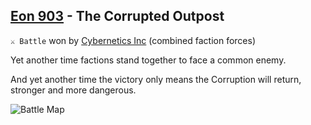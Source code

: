 ## [Eon 903](<https://zeithalt.github.io/t/#eon0903>) - The Corrupted Outpost

`⚔️ Battle` won by [Cybernetics Inc](<https://zeithalt.github.io/r/cybernetics_inc.html>) (combined faction forces)

Yet another time factions stand together to face a common enemy.

And yet another time the victory only means the Corruption will return, stronger and more dangerous.

![Battle Map](https://zeithalt.github.io/t/m/eon0903.png)

<!---
type: battle
number: 72
place: VIRTUARA_OUTPOST
-->